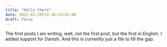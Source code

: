 ```yaml
---
title: "Hello there"
date: 2022-01-29T22:36:11+01:00
draft: false
---
```


The first posts I am writing, well, not the first post, but the first in English. I added support for
Danish. And this is currently just a file to fill the gap.
